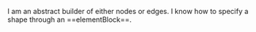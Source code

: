I am an abstract builder of either nodes or edges.
I know how to specify a shape through an ==elementBlock==.